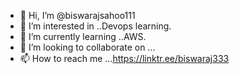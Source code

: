- 👋 Hi, I’m @biswarajsahoo111
- 👀 I’m interested in ..Devops learning.
- 🌱 I’m currently learning ..AWS.
- 💞️ I’m looking to collaborate on ...
- 📫 How to reach me ...https://linktr.ee/biswaraj333

<!---
biswarajsahoo111/biswarajsahoo111 is a ✨ special ✨ repository because its `README.md` (this file) appears on your GitHub profile.
You can click the Preview link to take a look at your changes.
--->
